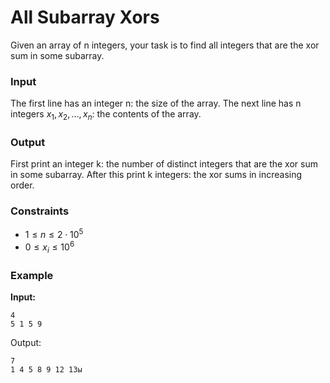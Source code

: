 # All Subarray Xors

Given an array of n integers, your task is to find all integers that are the xor sum in some subarray.

### Input

The first line has an integer n: the size of the array.
The next line has n integers $x_1,x_2,\dots,x_n$: the contents of the array.

### Output

First print an integer k: the number of distinct integers that are the xor sum in some subarray.
After this print k integers: the xor sums in increasing order.

### Constraints

* $1 \le n \le 2 \cdot 10^5$
* $0 \le x_i \le 10^6$

### Example

**Input:**

```
4
5 1 5 9
```

Output:

```
7
1 4 5 8 9 12 13ы
```


